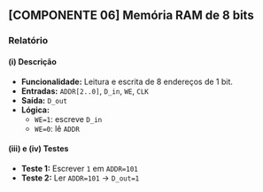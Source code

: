 ## [COMPONENTE 06] Memória RAM de 8 bits

### Relatório

#### (i) Descrição
- **Funcionalidade:** Leitura e escrita de 8 endereços de 1 bit.  
- **Entradas:** `ADDR[2..0]`, `D_in`, `WE`, `CLK`  
- **Saída:** `D_out`  
- **Lógica:**  
  - `WE=1`: escreve `D_in`  
  - `WE=0`: lê `ADDR`

#### (iii) e (iv) Testes
- **Teste 1:** Escrever `1` em `ADDR=101`  
- **Teste 2:** Ler `ADDR=101` → `D_out=1`
